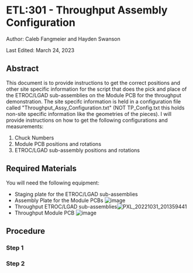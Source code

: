 # ETL:301 - Throughput Assembly Configuration

Author: Caleb Fangmeier and Hayden Swanson

Last Edited: March 24, 2023

## Abstract
This document is to provide instructions to get the correct positions and other site specific information for the script that does the pick and place of the ETROC/LGAD sub-assemblies on the Module PCB for the throughput demonstration. The site specifc information is held in a configuration file called "Throughput_Assy_Configuration.txt" (NOT TP_Config.txt this holds non-site specific information like the geometries of the pieces). I will provide instructions on how to get the following configurations and measurements:

1. Chuck Numbers
2. Module PCB positions and rotations
3. ETROC/LGAD sub-assembly positions and rotations

## Required Materials

You will need the following equipment:
- Staging plate for the ETROC/LGAD sub-assemblies
- Assembly Plate for the Module PCBs
![image](https://user-images.githubusercontent.com/70072888/227585331-58b6eded-a7b2-43ae-8e3f-092bacba310b.png)
- Throughput ETROC/LGAD sub-assemblies![PXL_20221031_201359441](https://user-images.githubusercontent.com/70072888/227582484-cb1e6671-7a6b-4155-ae2f-4b942da2c486.jpg)
- Throughput Module PCB ![image](https://user-images.githubusercontent.com/70072888/227586341-417144b4-194f-44b7-b187-433f3ce7b04f.png)


## Procedure

### Step 1

### Step 2

